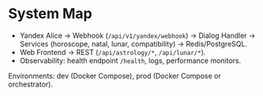 # System Map

- Yandex Alice → Webhook (`/api/v1/yandex/webhook`) → Dialog Handler → Services (horoscope, natal, lunar, compatibility) → Redis/PostgreSQL.
- Web Frontend → REST (`/api/astrology/*`, `/api/lunar/*`).
- Observability: health endpoint `/health`, logs, performance monitors.

Environments: dev (Docker Compose), prod (Docker Compose or orchestrator).